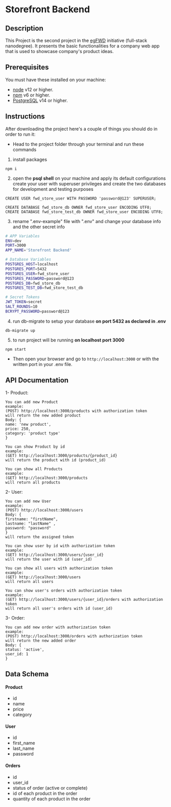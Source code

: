 # Storefront Backend

## Description

This Project is the second project in the [egFWD](https://egfwd.com/) initiative (full-stack nanodegree).
It presents the basic functionalities for a company web app that is used to showcase company's product ideas.

## Prerequisites

You must have these installed on your machine:

- [node](https://nodejs.org/en/download/) v12 or higher.
- [npm](https://docs.npmjs.com/downloading-and-installing-node-js-and-npm) v6 or higher.
- [PostgreSQL](https://www.postgresql.org/download/) v14 or higher.

## Instructions

After downloading the project here's a couple of things you should do in order to run it:

- Head to the project folder through your terminal and run these commands

1. install packages

```shell
npm i
```

2. open the **psql shell** on your machine and apply its default configurations  
   create your user with superuser privileges and create the two databases for development and testing purposes

```shell
CREATE USER fwd_store_user WITH PASSWORD 'password@123' SUPERUSER;
```

```shell
CREATE DATABASE fwd_store_db OWNER fwd_store_user ENCODING UTF8;
CREATE DATABASE fwd_store_test_db OWNER fwd_store_user ENCODING UTF8;
```

3. rename ".env-example" file with ".env" and change your database info and the other secret info

```bash
# APP Variables
ENV=dev
PORT=3000
APP_NAME='Storefront Backend'

# Database Variables
POSTGRES_HOST=localhost
POSTGRES_PORT=5432
POSTGRES_USER=fwd_store_user
POSTGRES_PASSWORD=password@123
POSTGRES_DB=fwd_store_db
POSTGRES_TEST_DB=fwd_store_test_db

# Secret Tokens
JWT_TOKEN=secret
SALT_ROUNDS=10
BCRYPT_PASSWORD=password@123
```

4. run db-migrate to setup your database **on port 5432 as declared in .env**

```shell
db-migrate up
```

5. to run project will be running **on localhost port 3000**

```shell
npm start
```

- Then open your browser and go to `http://localhost:3000` or with the written port in your .env file.

## API Documentation

1- Product:

    You can add new Product
    example:
    (POST) http://localhost:3000/products with authorization token
    will return the new added product
    Body: {
    name: 'new product',
    price: 250,
    category: 'product type'
    }

    You can show Product by id
    example:
    (GET) http://localhost:3000/products/{product_id}
    will return the product with id (product_id)

    You can show all Products
    example:
    (GET) http://localhost:3000/products
    will return all products

2- User:

    You can add new User
    example:
    (POST) http://localhost:3000/users
    Body: {
    firstname: "firstName",
    lastname: "lastName" ,
    password: "password"
    }
    will return the assigned token

    You can show user by id with authorization token
    example:
    (GET) http://localhost:3000/users/{user_id}
    will return the user with id (user_id)

    You can show all users with authorization token
    example:
    (GET) http://localhost:3000/users
    will return all users

    You can show user's orders with authorization token
    example:
    (GET) http://localhost:3000/users/{user_id}/orders with authorization token
    will return all user's orders with id (user_id)

3- Order:

    You can add new order with authorization token
    example:
    (POST) http://localhost:3000/orders with authorization token
    will return the new added order
    Body: {
    status: 'active',
    user_id: 1
    }

## Data Schema

#### Product

- id
- name
- price
- category

#### User

- id
- first_name
- last_name
- password

#### Orders

- id
- user_id
- status of order (active or complete)
- id of each product in the order
- quantity of each product in the order
